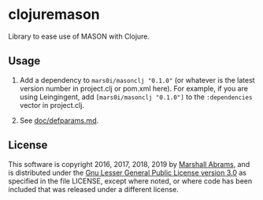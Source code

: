 # clojuremason

Library to ease use of MASON with Clojure.

## Usage

1. Add a dependency to `mars0i/masonclj "0.1.0"` (or whatever is the latest
version number in project.clj or pom.xml here).  For example, if you are
using Leingingent, add `[mars0i/masonclj "0.1.0"]` to the
`:dependencies` vector in project.clj.

2. See [doc/defparams.md](doc/defparams.md).

## License

This software is copyright 2016, 2017, 2018, 2019 by [Marshall
Abrams](http://members.logical.net/~marshall/), and is distributed under
the [Gnu Lesser General Public License version
3.0](https://www.gnu.org/licenses/lgpl.html) as specified in the file
LICENSE, except where noted, or where code has been included that was
released under a different license.
